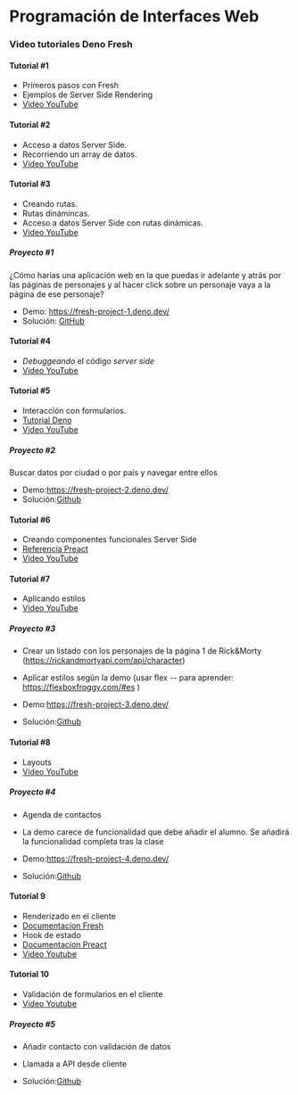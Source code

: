 # Programación de Interfaces Web

### Video tutoriales Deno Fresh

#### Tutorial #1

- Primeros pasos con Fresh
- Ejemplos de Server Side Rendering
- [Video YouTube](http://www.youtube.com/watch?v=0GuSxDagyVk)

#### Tutorial #2

- Acceso a datos Server Side.
- Recorriendo un array de datos.
- [Video YouTube](https://youtu.be/NFqR2NGrGUM)

#### Tutorial #3

- Creando rutas.
- Rutas dinámincas.
- Acceso a datos Server Side con rutas dinámicas.
- [Video YouTube](https://youtu.be/PNBKeR8wakg)

##### Proyecto #1

¿Cómo harías una aplicación web en la que puedas ir adelante y atrás por las
páginas de personajes y al hacer click sobre un personaje vaya a la página de
ese personaje?

- Demo: https://fresh-project-1.deno.dev/
- Solución:
  [GitHub](https://github.com/Nebrija-Programacion/web-frontend/tree/master/tutorial/project-1)

#### Tutorial #4

- _Debuggeando_ el código _server side_
- [Video YouTube](https://youtu.be/CQChGlGn4qU)

#### Tutorial #5

- Interacción con formularios.
- [Tutorial Deno](https://fresh.deno.dev/docs/getting-started/form-submissions)
- [Video YouTube](https://youtu.be/Mp9IwDHrtG4)

##### Proyecto #2

Buscar datos por ciudad o por país y navegar entre ellos

- Demo:https://fresh-project-2.deno.dev/
- Solución:[Github](https://github.com/Nebrija-Programacion/web-frontend/tree/master/tutorial/project-2)

#### Tutorial #6

- Creando componentes funcionales Server Side
- [Referencia Preact](https://preactjs.com/guide/v10/typescript/#function-components)
- [Video YouTube](https://youtu.be/chRRjAymCgM)

#### Tutorial #7

- Aplicando estilos
- [Video YouTube](https://youtu.be/TjNR1YkXWUo)

##### Proyecto #3

 - Crear un listado con los personajes de la página 1 de Rick&Morty (https://rickandmortyapi.com/api/character)
 - Aplicar estilos según la demo (usar flex -- para aprender: https://flexboxfroggy.com/#es )

- Demo:https://fresh-project-3.deno.dev/
- Solución:[Github](https://github.com/Nebrija-Programacion/web-frontend/tree/master/tutorial/project-3)

#### Tutorial #8

- Layouts
- [Video YouTube](https://youtu.be/U3L7gFi9doE)

##### Proyecto #4

 - Agenda de contactos
 - La demo carece de funcionalidad que debe añadir el alumno. Se añadirá la funcionalidad completa tras la clase

- Demo:https://fresh-project-4.deno.dev/
- Solución:[Github](https://github.com/Nebrija-Programacion/web-frontend/tree/master/tutorial/project-4)

#### Tutorial 9

- Renderizado en el cliente
- [Documentacíon Fresh](https://fresh.deno.dev/docs/concepts/islands)
- Hook de estado
- [Documentacíon Preact](https://preactjs.com/guide/v10/hooks/#usestate)
- [Video Youtube](https://youtu.be/Rs9lJC_w6Go)

#### Tutorial 10
- Validación de formularios en el cliente
- [Video Youtube](https://youtu.be/TEVAO8tqjvM)

##### Proyecto #5

 - Añadir contacto con validación de datos
 - Llamada a API desde cliente

- Solución:[Github](https://github.com/Nebrija-Programacion/web-frontend/tree/master/tutorial/project-5)
